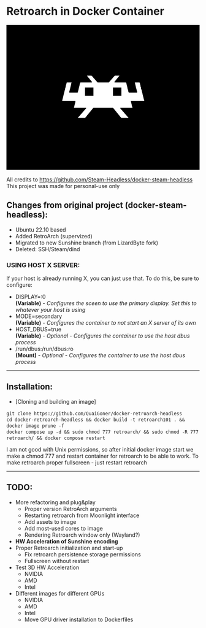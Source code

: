 # Retroarch in Docker Container

![](./overlay/usr/share/backgrounds/retroarch.png)

All credits to https://github.com/Steam-Headless/docker-steam-headless
This project was made for personal-use only

## Changes from original project (docker-steam-headless):
- Ubuntu 22.10 based
- Added RetroArch (supervized)
- Migrated to new Sunshine branch (from LizardByte fork)
- Deleted: SSH/Steam/dind

### USING HOST X SERVER:
If your host is already running X, you can just use that. To do this, be sure to configure:
  - DISPLAY=:0    
    **(Variable)** - *Configures the sceen to use the primary display. Set this to whatever your host is using*
  - MODE=secondary    
    **(Variable)** - *Configures the container to not start an X server of its own*
  - HOST_DBUS=true    
    **(Variable)** - *Optional - Configures the container to use the host dbus process*
  - /run/dbus:/run/dbus:ro    
    **(Mount)**  - *Optional - Configures the container to use the host dbus process*


---
## Installation:

- [Cloning and building an image]

```
git clone https://github.com/QuaiGoner/docker-retroarch-headless
cd docker-retroarch-headless && docker build -t retroarch101 . && docker image prune -f
docker compose up -d && sudo chmod 777 retroarch/ && sudo chmod -R 777 retroarch/ && docker compose restart

```
I am not good with Unix permissions, so after initial docker image start we make a chmod 777 and restart container for retroarch to be able to work.
To make retroarch proper fullscreen - just restart retroarch

---
## TODO:
- More refactoring and plug&play
	- Proper version RetroArch arguments
	- Restarting retroarch from Moonlight interface
	- Add assets to image
	- Add most-used cores to image
	- Rendering Retroarch window only (Wayland?)
- **HW Acceleration of Sunshine encoding**
- Proper Retroarch initialization and start-up
	- Fix retroarch persistence storage permissions
	- Fullscreen without restart
- Test 3D HW Acceleration
	- NVIDIA
	- AMD
	- Intel
- Different images for different GPUs
	- NVIDIA
	- AMD
	- Intel
	- Move GPU driver installation to Dockerfiles